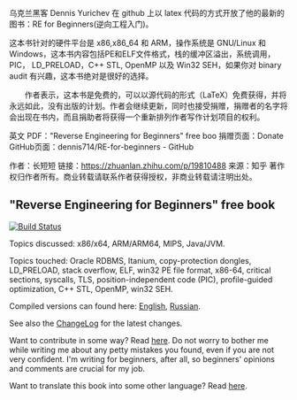 乌克兰黑客 Dennis Yurichev 在 github 上以 latex 代码的方式开放了他的最新的图书：RE for Beginners(逆向工程入门)。

这本书针对的硬件平台是 x86,x86_64 和 ARM，操作系统是 GNU/Linux 和Windows，这本书内容包括PE和ELF文件格式，栈的缓冲区溢出，系统调用，PIC， LD_PRELOAD，C++ STL, OpenMP 以及 Win32 SEH，如果你对 binary audit 有兴趣，这本书绝对是很好的选择。

　　作者表示，这本书是免费的，可以以源代码的形式（LaTeX）免费获得，并将永远如此，没有出版的计划。作者会继续更新，同时也接受捐赠，捐赠者的名字将会出现在书内，而且捐助者将获得一个重新排列作者写作计划项目的权利。

英文 PDF："Reverse Engineering for Beginners" free boo
捐赠页面：Donate
GitHub页面：dennis714/RE-for-beginners - GitHub

作者：长短短
链接：https://zhuanlan.zhihu.com/p/19810488
来源：知乎
著作权归作者所有。商业转载请联系作者获得授权，非商业转载请注明出处。

"Reverse Engineering for Beginners" free book
---------------------------------------------

[![Build Status](https://travis-ci.org/dennis714/RE-for-beginners.svg?branch=master)](https://travis-ci.org/dennis714/RE-for-beginners)

Topics discussed: x86/x64, ARM/ARM64, MIPS, Java/JVM.

Topics touched: Oracle RDBMS, Itanium, copy-protection dongles, LD_PRELOAD,
stack overflow, ELF, win32 PE file format, x86-64, critical sections, syscalls, 
TLS, position-independent code (PIC), profile-guided optimization, C++ STL, OpenMP, win32 SEH.

Compiled versions can found here:
[English](http://beginners.re/Reverse_Engineering_for_Beginners-en.pdf),
[Russian](http://beginners.re/Reverse_Engineering_for_Beginners-ru.pdf).

See also the [ChangeLog](https://github.com/dennis714/RE-for-beginners/blob/master/ChangeLog) for the latest changes.

Want to contribute in some way? Read [here](https://github.com/dennis714/RE-for-beginners/blob/master/CONTRIBUTING.md).
Do not worry to bother me while writing me about any petty mistakes you found, even if you are not very confident.
I'm writing for beginners, after all, so beginners' opinions and comments are crucial for my job.

Want to translate this book into some other language? Read [here](https://github.com/dennis714/RE-for-beginners/blob/master/Translation.md).
